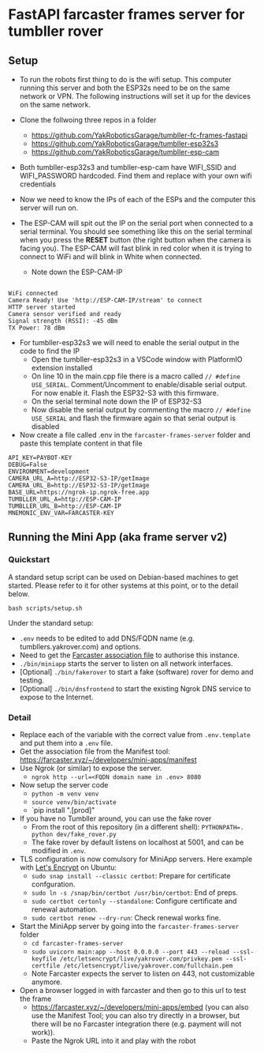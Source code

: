 # FastAPI farcaster frames server for tumbller rover


## Setup

* To run the robots first thing to do is the wifi setup. This computer running this server and both the ESP32s need to be on the same network or VPN. The following instructions will set it up for the devices on the same network. 
* Clone the follwoing three repos in a folder
  * https://github.com/YakRoboticsGarage/tumbller-fc-frames-fastapi
  * https://github.com/YakRoboticsGarage/tumbller-esp32s3
  * https://github.com/YakRoboticsGarage/tumbller-esp-cam
  
* Both tumbller-esp32s3 and tumbller-esp-cam have WIFI_SSID and WIFI_PASSWORD hardcoded. Find them and replace with your own wifi credentials
* Now we need to know the IPs of each of the ESPs and the computer this server will run on.
* The ESP-CAM will spit out the IP on the serial port when connected to a serial terminal. You should see something like this on the serial terminal when you press the __RESET__ button (the right button when the camera is facing you). The ESP-CAM will fast blink in red color when it is trying to connect to WiFi and will blink in White when connected. 
  * Note down the ESP-CAM-IP

```

WiFi connected
Camera Ready! Use 'http://ESP-CAM-IP/stream' to connect
HTTP server started
Camera sensor verified and ready
Signal strength (RSSI): -45 dBm
TX Power: 78 dBm

```

* For tumbller-esp32s3 we will need to enable the serial output in the code to find the IP
  * Open the tumbller-esp32s3 in a VSCode window with PlatformIO extension installed
  * On line 10 in the main.cpp file there is a macro called `// #define USE_SERIAL`. Comment/Uncomment to enable/disable serial output. For now enable it. Flash the ESP32-S3 with this firmware. 
  * On the serial terminal note down the IP of ESP32-S3
  * Now disable the serial output by commenting the macro `// #define USE_SERIAL` and flash the firmware again so that serial output is disabled
* Now create a file called .env in the `farcaster-frames-server` folder and paste this template content in that file

```
API_KEY=PAYBOT-KEY
DEBUG=False
ENVIRONMENT=development
CAMERA_URL_A=http://ESP32-S3-IP/getImage
CAMERA_URL_B=http://ESP32-S3-IP/getImage
BASE_URL=https://ngrok-ip.ngrok-free.app
TUMBLLER_URL_A=http://ESP-CAM-IP
TUMBLLER_URL_B=http://ESP-CAM-IP
MNEMONIC_ENV_VAR=FARCASTER-KEY
```
## Running the Mini App (aka frame server v2)

### Quickstart

A standard setup script can be used on Debian-based machines to get started. Please refer to it for other systems at this point, or to the detail below.

    bash scripts/setup.sh

Under the standard setup:

* `.env` needs to be edited to add DNS/FQDN name (e.g. tumbllers.yakrover.com) and options.
* Need to get the [Farcaster association file](https://farcaster.xyz/~/developers/mini-apps/manifest) to authorise this instance.
* `./bin/miniapp` starts the server to listen on all network interfaces. 
* [Optional] `./bin/fakerover` to start a fake (software) rover for demo and testing.
* [Optional] `./bin/dnsfrontend` to start the existing Ngrok DNS service to expose to the Internet.

### Detail

* Replace each of the variable with the correct value from `.env.template` and put them into a `.env` file.
* Get the association file from the Manifest tool: https://farcaster.xyz/~/developers/mini-apps/manifest
* Use Ngrok (or similar) to expose the server.
  * `ngrok http --url=<FQDN domain name in .env> 8080`
* Now setup the server code
  * `python -m venv venv`
  * `source venv/bin/activate`
  * `pip install ".[prod]"
* If you have no Tumbller around, you can use the fake rover
  * From the root of this repository (in a different shell): `PYTHONPATH=. python dev/fake_rover.py`
  * The fake rover by default listens on localhost at 5001, and can be modified in `.env`.
* TLS configuration is now comulsory for MiniApp servers. Here example with [Let's Encrypt](https://certbot.eff.org/instructions?ws=other&os=snap) on Ubuntu:
  * `sudo snap install --classic certbot`: Prepare for certificate confguration.
  * `sudo ln -s /snap/bin/certbot /usr/bin/certbot`: End of preps.
  * `sudo certbot certonly --standalone`: Configure certificate and renewal automation.
  * `sudo certbot renew --dry-run`: Check renewal works fine.
* Start the MiniApp server by going into the `farcaster-frames-server` folder
  * `cd farcaster-frames-server`
  * `sudo uvicorn main:app --host 0.0.0.0 --port 443 --reload --ssl-keyfile /etc/letsencrypt/live/yakrover.com/privkey.pem --ssl-certfile /etc/letsencrypt/live/yakrover.com/fullchain.pem`
  * Note Farcaster expects the server to listen on 443, not customizable anymore.
* Open a browser logged in with farcaster and then go to this url to test the frame
  * https://farcaster.xyz/~/developers/mini-apps/embed (you can also use the Manifest Tool; you can also try directly in a browser, but there will be no Farcaster integration there (e.g. payment will not work)).
  * Paste the Ngrok URL into it and play with the robot
